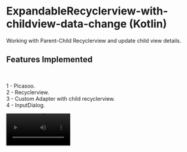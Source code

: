 # ExpandableRecyclerview-with-childview-data-change (Kotlin)
Working with Parent-Child Recyclerview and update child view details.

<h2>Features Implemented</h2><br/>

1 - Picasoo.<br/>
2 - Recyclerview.<br/>
3 - Custom Adapter with child recyclerview.<br/>
4 - InputDialog.<br/>

<video src="https://github.com/ashishgupta191193/ExpandableRecyclerview-with-childview-data-change/blob/master/demo.mp4" width="170" height="85" controls>
<p>If you are reading this, it is because your browser does not support the HTML5 video element.</p>
</video>
